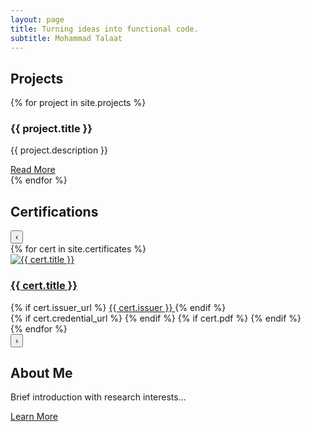 ```yaml
---
layout: page
title: Turning ideas into functional code.
subtitle: Mohammad Talaat
---
```


<div class="particles-js"></div> <!-- Particles.js background -->

<section class="projects">
  <h2>Projects</h2>
  <div class="projects-grid">
    {% for project in site.projects %}
      <div class="project-card">
        <h3>{{ project.title }}</h3>
        <p>{{ project.description }}</p>
        <a href="{{ project.url }}">Read More</a>
      </div>
    {% endfor %}
  </div>
</section>

<section class="certificates-section">
  <h2 class="section-title">Certifications</h2>
  <div class="certificates-slider">
    <button class="slider-nav prev" aria-label="Previous certificates">‹</button>
    <div class="certificates-container">
      {% for cert in site.certificates %}
        <div class="certificate-card">
          <div class="certificate-content">
              <a href="{{ cert.url }}" class="certificate-link">
                <img src="{{ cert.thumbnail }}" alt="{{ cert.title }}" class="certificate-thumbnail">
                <div class="certificate-info">
                  <h3>{{ cert.title }}</h3>
                </div>
              </a>   
              <div class="certificate-meta">
                {% if cert.issuer_url %}
                  <a href="{{ cert.issuer_url }}" 
                     class="issuer-link" 
                     target="_blank" 
                     rel="noopener noreferrer"
                     onclick="event.stopPropagation()">
                    {{ cert.issuer }}
                  </a>
                {% endif %}
              </div>
            </div>
          </div>
          <div class="certificate-actions">
            {% if cert.credential_url %}
              <a href="{{ cert.credential_url | absolute_url }}" 
                 class="verify-btn" 
                 target="_blank" 
                 rel="noopener noreferrer">
                <i class="fas fa-external-link-alt"></i>
              </a>
            {% endif %}
            {% if cert.pdf %}
              <a href="{{ cert.pdf | absolute_url }}" 
                 class="pdf-download" 
                 download>
                <i class="fas fa-file-pdf"></i>
              </a>
            {% endif %}
          </div>
        </div> 
      {% endfor %}
    </div>
    <button class="slider-nav next" aria-label="Next certificates">›</button>
  </div>
</section>

## About Me
Brief introduction with research interests...

[Learn More](/about)
